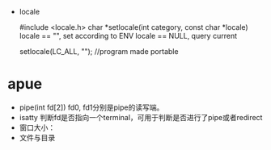 * locale  

    #include <locale.h>
    char *setlocale(int category, const char *locale)
    locale == "", set according to ENV
    locale == NULL, query current

    setlocale(LC_ALL, ""); //program made portable

# apue

* pipe(int fd[2])  fd0, fd1分别是pipe的读写端。
* isatty 判断fd是否指向一个terminal，可用于判断是否进行了pipe或者redirect 
* 窗口大小： 
* 文件与目录
 
